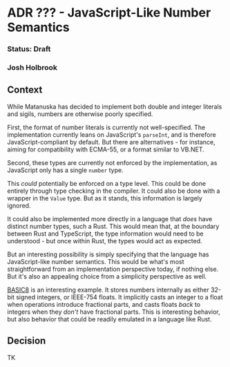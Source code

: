 # ADR ??? - JavaScript-Like Number Semantics

### Status: Draft

### Josh Holbrook

## Context

While Matanuska has decided to implement both double and integer literals and sigils, numbers are otherwise poorly specified.

First, the format of number literals is currently not well-specified. The implementation currently leans on JavaScript's `parseInt`, and is therefore JavaScript-compliant by default. But there are alternatives - for instance, aiming for compatibility with ECMA-55, or a format similar to VB.NET.

Second, these types are currently not enforced by the implementation, as JavaScript only has a single `number` type.

This *could* potentially be enforced on a type level. This could be done entirely through type checking in the compiler. It could also be done with a wrapper in the `Value` type. But as it stands, this information is largely ignored.

It could also be implemented more directly in a language that *does* have distinct number types, such a Rust. This would mean that, at the boundary between Rust and TypeScript, the type information would need to be understood - but once within Rust, the types would act as expected.

But an interesting possibility is simply specifying that the language has JavaScript-like number semantics. This would be what's most straightforward from an implementation perspective today, if nothing else. But it's also an appealing choice from a simplicity perspective as well.

[BASIC8](https://paladin-t.github.io/b8/docs/manual) is an interesting example. It stores numbers internally as either 32-bit signed integers, or IEEE-754 floats. It implicitly casts an integer to a float when operations introduce fractional parts, and casts floats *back* to integers when they *don't* have fractional parts. This is interesting behavior, but also behavior that could be readily emulated in a language like Rust.

## Decision

TK
